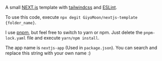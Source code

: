 A small [NEXT.js](https://nextjs.org/) template with [tailwindcss](https://tailwindcss.com/) and [ESLint](https://eslint.org/).

To use this code, execute `npx degit GiyoMoon/nextjs-template {folder_name}`.

I use [pnpm](https://pnpm.io/), but feel free to switch to yarn or npm. Just delete the `pnpm-lock.yaml` file and execute `yarn/npm install`.

The app name is `nextjs-app` (Used in `package.json`). You can search and replace this string with your own name :)